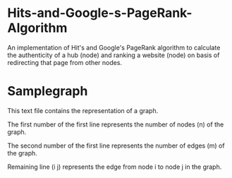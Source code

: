 # Hits-and-Google-s-PageRank-Algorithm
An implementation of Hit's and Google's PageRank algorithm to calculate the authenticity of a hub (node) and ranking a website (node) on basis of redirecting that page from other nodes.

# Samplegraph
This text file contains the representation of a graph.

The first number of the first line represents the number of nodes (n) of the graph.

The second number of the first line represents the number of edges (m) of the graph.

Remaining line (i j) represents the edge from node i to node j in the graph.
